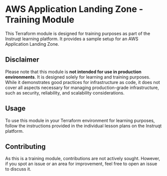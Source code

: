 # AWS Application Landing Zone - Training Module

This Terraform module is designed for training purposes as part of the Instruqt learning platform. It provides a sample setup for an AWS Application Landing Zone.

## Disclaimer

Please note that this module is **not intended for use in production environments**. It is designed solely for learning and training purposes. While it demonstrates good practices for infrastructure as code, it does not cover all aspects necessary for managing production-grade infrastructure, such as security, reliability, and scalability considerations.

## Usage

To use this module in your Terraform environment for learning purposes, follow the instructions provided in the individual lesson plans on the Instruqt platform.

## Contributing

As this is a training module, contributions are not actively sought. However, if you spot an issue or an area for improvement, feel free to open an issue to discuss it.